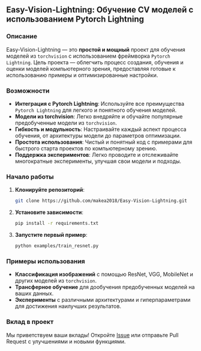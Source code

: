 ## Easy-Vision-Lightning: Обучение CV моделей с использованием Pytorch Lightning

### Описание
Easy-Vision-Lightning — это **простой и мощный** проект для обучения моделей из `torchvision` с использованием фреймворка `Pytorch Lightning`. Цель проекта — облегчить процесс создания, обучения и оценки моделей компьютерного зрения, предоставляя готовые к использованию примеры и оптимизированные настройки.

### Возможности
- **Интеграция с Pytorch Lightning**: Используйте все преимущества `Pytorch Lightning` для легкого и понятного обучения моделей.
- **Модели из torchvision**: Легко внедряйте и обучайте популярные предобученные модели из `torchvision`.
- **Гибкость и модульность**: Настраивайте каждый аспект процесса обучения, от архитектуры модели до параметров оптимизации.
- **Простота использования**: Чистый и понятный код с примерами для быстрого старта проектов по компьютерному зрению.
- **Поддержка экспериментов**: Легко проводите и отслеживайте многократные эксперименты, улучшая свои модели и подходы.

### Начало работы
1. **Клонируйте репозиторий**:
   ```bash
   git clone https://github.com/makea2018/Easy-Vision-Lightning.git
   ```

2. **Установите зависимости**:
   ```bash
   pip install -r requirements.txt
   ```

3. **Запустите первый пример**:
   ```bash
   python examples/train_resnet.py
   ```

### Примеры использования
- **Классификация изображений** с помощью ResNet, VGG, MobileNet и других моделей из `torchvision`.
- **Трансферное обучение** для дообучения предобученных моделей на ваших данных.
- **Эксперименты** с различными архитектурами и гиперпараметрами для достижения наилучших результатов.

### Вклад в проект
Мы приветствуем ваши вклады! Откройте [Issue](https://github.com/makea2018/Easy-Vision-Lightning/issues) или отправьте Pull Request с улучшениями и новыми функциями.
